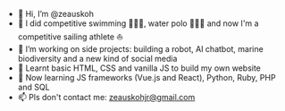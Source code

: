 - 👋 Hi, I’m @zeauskoh
- 👟 I did competitive swimming 🏊🏻‍♂️, water polo 🤽🏻‍♂️ and now I'm a competitive sailing athlete ⛵️
- 👀 I’m working on side projects: building a robot, AI chatbot, marine biodiversity and a new kind of social media
- 🌱 Learnt basic HTML, CSS and vanilla JS to build my own website
- 🧠 Now learning JS frameworks (Vue.js and React), Python, Ruby, PHP and SQL
- 📫 Pls don't contact me: zeauskohjr@gmail.com

<!---
zeauskoh/zeauskoh is a ✨ special ✨ repository because its `README.md` (this file) appears on your GitHub profile.
You can click the Preview link to take a look at your changes.
--->
